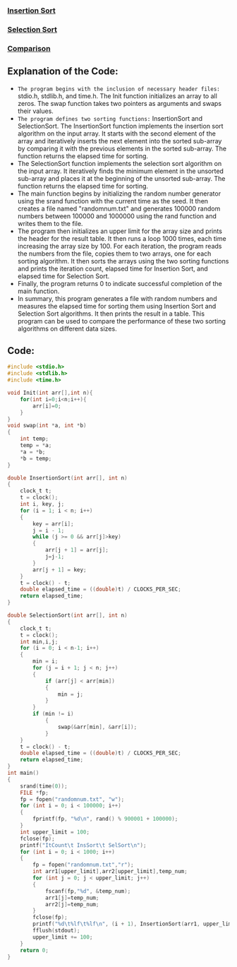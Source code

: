 ### [Insertion Sort](https://www.geeksforgeeks.org/insertion-sort/)
### [Selection Sort](https://www.geeksforgeeks.org/selection-sort/)
### [Comparison](https://www.geeksforgeeks.org/difference-between-insertion-sort-and-selection-sort/)

## Explanation of the Code:
* `The program begins with the inclusion of necessary header files:`<br>stdio.h, stdlib.h, and time.h. The Init function initializes an array to all zeros. The swap function takes two pointers as arguments and swaps their values.
* `The program defines two sorting functions:` InsertionSort and SelectionSort. The InsertionSort function implements the insertion sort algorithm on the input array. It starts with the second element of the array and iteratively inserts the next element into the sorted sub-array by comparing it with the previous elements in the sorted sub-array. The function returns the elapsed time for sorting.
* The SelectionSort function implements the selection sort algorithm on the input array. It iteratively finds the minimum element in the unsorted sub-array and places it at the beginning of the unsorted sub-array. The function returns the elapsed time for sorting.
* The main function begins by initializing the random number generator using the srand function with the current time as the seed. It then creates a file named "randomnum.txt" and generates 100000 random numbers between 100000 and 1000000 using the rand function and writes them to the file.
* The program then initializes an upper limit for the array size and prints the header for the result table. It then runs a loop 1000 times, each time increasing the array size by 100. For each iteration, the program reads the numbers from the file, copies them to two arrays, one for each sorting algorithm. It then sorts the arrays using the two sorting functions and prints the iteration count, elapsed time for Insertion Sort, and elapsed time for Selection Sort.
* Finally, the program returns 0 to indicate successful completion of the main function.
* In summary, this program generates a file with random numbers and measures the elapsed time for sorting them using Insertion Sort and Selection Sort algorithms. It then prints the result in a table. This program can be used to compare the performance of these two sorting algorithms on different data sizes.


## Code:
```c
#include <stdio.h>
#include <stdlib.h>
#include <time.h>

void Init(int arr[],int n){
    for(int i=0;i<n;i++){
        arr[i]=0;
    }
}
void swap(int *a, int *b)
{
    int temp;
    temp = *a;
    *a = *b;
    *b = temp;
}

double InsertionSort(int arr[], int n)
{
    clock_t t;
    t = clock();
    int i, key, j;
    for (i = 1; i < n; i++)
    {
        key = arr[i];
        j = i - 1;
        while (j >= 0 && arr[j]>key)
        {
            arr[j + 1] = arr[j];
            j=j-1;
        }
        arr[j + 1] = key;
    }
    t = clock() - t;
    double elapsed_time = ((double)t) / CLOCKS_PER_SEC;
    return elapsed_time;
}

double SelectionSort(int arr[], int n)
{
    clock_t t;
    t = clock();
    int min,i,j;
    for (i = 0; i < n-1; i++)
    {
        min = i;
        for (j = i + 1; j < n; j++)
        {
            if (arr[j] < arr[min])
            {
                min = j;
            }
        }
        if (min != i)
            {
                swap(&arr[min], &arr[i]);
            }
    }
    t = clock() - t;
    double elapsed_time = ((double)t) / CLOCKS_PER_SEC;
    return elapsed_time;
}
int main()
{
    srand(time(0));
    FILE *fp;
    fp = fopen("randomnum.txt", "w");
    for (int i = 0; i < 100000; i++)
    {
        fprintf(fp, "%d\n", rand() % 900001 + 100000);
    }
    int upper_limit = 100;
    fclose(fp);
    printf("ItCount\t InsSort\t SelSort\n");
    for (int i = 0; i < 1000; i++)
    {
        fp = fopen("randomnum.txt","r");
        int arr1[upper_limit],arr2[upper_limit],temp_num;
        for (int j = 0; j < upper_limit; j++)
        {
            fscanf(fp,"%d", &temp_num);
            arr1[j]=temp_num;
            arr2[j]=temp_num;
        }
        fclose(fp);
        printf("%d\t%lf\t%lf\n", (i + 1), InsertionSort(arr1, upper_limit), SelectionSort(arr2, upper_limit));
        fflush(stdout);
        upper_limit += 100;
    }
    return 0;
}
```
